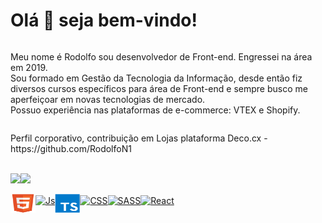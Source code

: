 <div style="display:flex; flex-direction:column;">
    <h1>Olá 👋 seja bem-vindo!</h1>
    <p>
        Meu nome é Rodolfo sou desenvolvedor de Front-end. Engressei na área em 2019.<br/>
        Sou formado em Gestão da Tecnologia da Informação, desde então fiz diversos cursos específicos para área de Front-end e sempre busco me aperfeiçoar em novas tecnologias de mercado.<br/>
        Possuo experiência nas plataformas de e-commerce: VTEX e Shopify.
    </p>
    <p> Perfil corporativo, contribuição em Lojas plataforma Deco.cx - https://github.com/RodolfoN1 </p>
    <br />
    <div>
        <div>
            <a href="https://github.com/Rodolfo-87" style="display:flex;align-items: flex-start;justify-content:flex-start;">
<!--                 <img  src="https://github-readme-stats.vercel.app/api?username=Rodolfo-87&show_icons=true&theme=dracula&include_all_commits=true&count_private=true&" /> -->
                <img  src="https://github-readme-stats.vercel.app/api?username=Rodolfo-87&show_icons=true&theme=dracula&include_all_commits=true&count_private=false" />
                <img  src="https://github-readme-stats.vercel.app/api/top-langs/?username=Rodolfo-87&theme=dark&layout=donut&include_all_commits=true" />
            </a>
        </div>
        <div>        
            <br>
            <div style="display: flex;">
                <a title="HTML" target="_blank" rel="noopener noreferrer nofollow" href="https://raw.githubusercontent.com/devicons/devicon/master/icons/html5/html5-original.svg">
                    <img align="center" alt="HTML" height="30" width="40" src="https://raw.githubusercontent.com/devicons/devicon/master/icons/html5/html5-original.svg" />
                </a>
                <a title="JavaScript" target="_blank" rel="noopener noreferrer nofollow" href="https://cdn.jsdelivr.net/gh/devicons/devicon/icons/javascript/javascript-original.svg">
                    <img img align="center" alt="Js" height="30" width="40" src="https://cdn.jsdelivr.net/gh/devicons/devicon/icons/javascript/javascript-original.svg" />
                </a>        
                <a title="Redux" target="_blank" rel="noopener noreferrer nofollow" href="https://raw.githubusercontent.com/devicons/devicon/master/icons/typescript/typescript-plain.svg">
                    <img align="center" alt="TypeScript" height="30" width="40" src="https://raw.githubusercontent.com/devicons/devicon/master/icons/typescript/typescript-plain.svg" />     
                </a>
                <a title="CSS" target="_blank" rel="noopener noreferrer nofollow" href="https://cdn.jsdelivr.net/gh/devicons/devicon/icons/css3/css3-original.svg">
                    <img align="center" alt="CSS" height="30" width="40" src="https://cdn.jsdelivr.net/gh/devicons/devicon/icons/css3/css3-original.svg" />         
                </a>
                <a title="SASS" target="_blank" rel="noopener noreferrer nofollow" href="https://cdn.jsdelivr.net/gh/devicons/devicon/icons/css3/css3-original.svg">
                    <img align="center" alt="SASS" height="30" width="40" src="https://cdn.jsdelivr.net/gh/devicons/devicon/icons/sass/sass-original.svg" /> 
                </a>                  
                <a title="React" target="_blank" rel="noopener noreferrer nofollow" href="https://cdn.jsdelivr.net/gh/devicons/devicon/icons/react/react-original.svg">                
                    <img align="center" alt="React" height="30" width="40" src="https://cdn.jsdelivr.net/gh/devicons/devicon/icons/react/react-original.svg" />          
                </a>
            </div>
        </div>
    </div>
</div>
 
